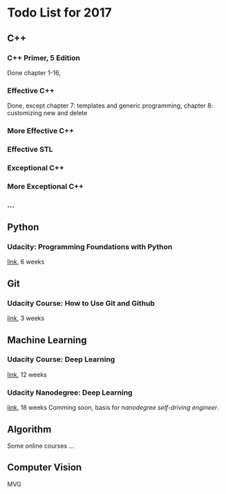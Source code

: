 # Todo List for 2017

## C++

###  C++ Primer, 5 Edition
Done chapter 1-16,

### Effective C++
Done, except chapter 7: templates and generic programming, chapter 8: customizing new and delete

### More Effective C++

### Effective STL

### Exceptional C++

### More Exceptional C++

### ...



## Python

###  Udacity: Programming Foundations with Python

[link](https://cn.udacity.com/course/programming-foundations-with-python--ud036), 6 weeks

## Git

### Udacity Course: How to Use Git and Github

[link](https://cn.udacity.com/course/how-to-use-git-and-github--ud775), 3 weeks


## Machine Learning

### Udacity Course: Deep Learning

[link](https://cn.udacity.com/course/deep-learning--ud730), 12 weeks

### Udacity Nanodegree: Deep Learning

[link](https://cn.udacity.com/course/deep-learning-nanodegree-foundation--nd101), 18 weeks
Comming soon, basis for _nanodegree self-driving engineer_.


## Algorithm

Some online courses ...

## Computer Vision

MVG







